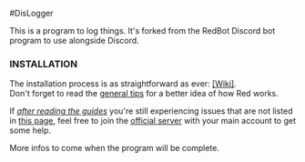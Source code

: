 #DisLogger

This is a program to log things. It's forked from the RedBot Discord bot program to use alongside Discord.

### INSTALLATION

The installation process is as straightforward as ever: [[Wiki]](https://twentysix26.github.io/Red-Docs/).  
Don't forget to read the [general tips](http://twentysix26.github.io/Red-Docs/red_general_tips/) for a better idea of how Red works.

If [*after reading the guides*](https://twentysix26.github.io/Red-Docs/) you're still experiencing issues that are not listed in [this page](https://twentysix26.github.io/Red-Docs/red_guide_troubleshooting/), feel free to join the [official server](https://discord.gg/0k4npTwMvTpv9wrh) with your main account to get some help.  

More infos to come when the program will be complete.
